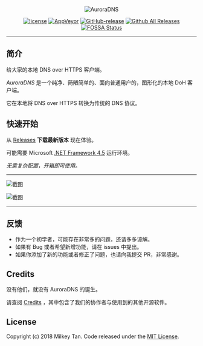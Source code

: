 <center>

![AuroraDNS](https://i.loli.net/2018/09/11/5b9760bab2f18.png)

[![license](https://img.shields.io/github/license/mili-tan/AuroraDNS.GUI.svg)](https://github.com/mili-tan/AuroraDNS.GUI/blob/master/LICENSE) [![AppVeyor](https://img.shields.io/appveyor/ci/mili-tan/AuroraDNS-GUI.svg?&logo=appveyor)](https://ci.appveyor.com/project/mili-tan/AuroraDNS-GUI) [![GitHub-release](https://img.shields.io/github/release/mili-tan/AuroraDNS.GUI.svg)](https://github.com/mili-tan/AuroraDNS.GUI/releases/latest) [![Github All Releases](https://img.shields.io/github/downloads/mili-tan/auroradns.gui/total.svg)](https://github.com/mili-tan/AuroraDNS.GUI/releases/latest) [![FOSSA Status](https://app.fossa.io/api/projects/git%2Bgithub.com%2Fmili-tan%2FAuroraDNS.GUI.svg?type=shield)](https://app.fossa.io/projects/git%2Bgithub.com%2Fmili-tan%2FAuroraDNS.GUI?ref=badge_shield) 

</center>



----------



## 简介

给大家的本地 DNS over HTTPS 客户端。

*AuroraDNS* 是一个纯净、~~简陋~~简单的、面向普通用户的，图形化的本地 DoH 客户端。

它在本地将 DNS over HTTPS 转换为传统的 DNS 协议。

## 快速开始

从 [Releases](https://github.com/mili-tan/AuroraDNS.GUI/releases) **下载最新版本** 现在体验。

可能需要 Microsoft [.NET Framework 4.5](https://docs.microsoft.com/zh-cn/dotnet/framework/install/on-windows-10) 运行环境。

*无需复杂配置，开箱即可使用。* 

------

![截图](https://i.loli.net/2018/12/25/5c218bf60924c.jpg)

![截图](https://i.loli.net/2018/09/11/5b9767055b850.png)

------

## 反馈

- 作为一个初学者，可能存在非常多的问题，还请多多谅解。
- 如果有 Bug 或者希望新增功能，请在 issues 中提出。
- 如果你添加了新的功能或者修正了问题，也请向我提交 PR，非常感谢。

## Credits 

没有他们，就没有 AuroraDNS 的诞生。

请查阅 [Credits](https://github.com/mili-tan/AuroraDNS.GUI/blob/master/CREDITS) ，其中包含了我们的协作者与使用到的其他开源软件。

## License

Copyright (c) 2018 Milkey Tan. Code released under the [MIT License](https://github.com/mili-tan/AuroraDNS.GUI/blob/master/LICENSE). 
